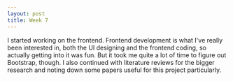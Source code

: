 ```yaml
---
layout: post
title: Week 7
---
```

I started working on the frontend. Frontend development is what I've really been interested in, both the UI designing and the frontend coding, so actually getting into it was fun. But it took me quite a lot of time to figure out Bootstrap, though. I also continued with literature reviews for the bigger research and noting down some papers useful for this project particularly.
